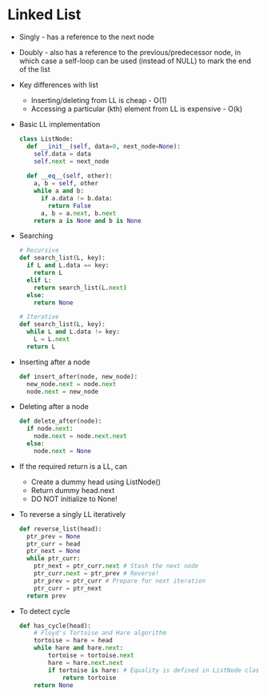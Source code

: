 # Linked List

- Singly - has a reference to the next node
- Doubly - also has a reference to the previous/predecessor node, in which case a self-loop can be used (instead of NULL) to mark the end of the list
- Key differences with list
  - Inserting/deleting from LL is cheap - O(1)
  - Accessing a particular (kth) element from LL is expensive - O(k)

- Basic LL implementation

  ```python
  class ListNode:
    def __init__(self, data=0, next_node=None):
      self.data = data
      self.next = next_node
     
    def __eq__(self, other):
      a, b = self, other
      while a and b:
        if a.data != b.data:
          return False
        a, b = a.next, b.next
      return a is None and b is None
  ```

- Searching

  ```python
  # Recursive
  def search_list(L, key):
    if L and L.data == key:
      return L
    elif L:
      return search_list(L.next)
    else:
      return None
  
  # Iterative
  def search_list(L, key):
    while L and L.data != key:
      L = L.next
    return L
  ```

- Inserting after a node

  ```python
  def insert_after(node, new_node):
    new_node.next = node.next
    node.next = new_node
  ```

- Deleting after a node

  ```python
  def delete_after(node):
    if node.next:
      node.next = node.next.next
    else:
      node.next = None
  ```

- If the required return is a LL, can

  - Create a dummy head using ListNode()
  - Return dummy head.next
  - DO NOT initialize to None!

- To reverse a singly LL iteratively

  ```python
  def reverse_list(head):
    ptr_prev = None
    ptr_curr = head
    ptr_next = None
    while ptr_curr:
      ptr_next = ptr_curr.next # Stash the next node
      ptr_curr.next = ptr_prev # Reverse!
      ptr_prev = ptr_curr # Prepare for next iteration
      ptr_curr = ptr_next
    return prev
  ```

- To detect cycle

  ```python
  def has_cycle(head):
      # Floyd's Tortoise and Hare algorithm
      tortoise = hare = head
      while hare and hare.next:
          tortoise = tortoise.next
          hare = hare.next.next
          if tortoise is hare: # Equality is defined in ListNode class
              return tortoise
      return None
  ```

  